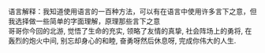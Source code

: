 语言解释：我知道使用语言的一百种方法，可以有在语言中使用许多言下之意，但我选择做一些简单的字面理解，原理那些言下之意  
哥哥你今回的北游, 觉悟了生命的充实, 领略了友情的真挚, 社会阵场上的勇将, 在轰烈的炮火中间, 别忘却身心的和睦, 奋勇呀然后休息呀, 完成你伟大的人生.  